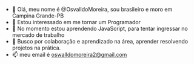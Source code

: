 - 👋 Olá, meu nome é @OsvalldoMoreira, sou brasileiro e moro em Campina Grande-PB
- 👀 Estou interessado em me tornar um Programador
- 🌱 No momento estou aprendendo JavaScript, para tentar ingressar no mercado de trabalho
- 💞️ Busco por colaboração e aprendizado na área, aprender resolvendo projetos na prática.
- 📫 meu email é oswalldomoreira2@gmail.com

<!---
OsvalldoMoreira/OsvalldoMoreira is a ✨ special ✨ repository because its `README.md` (this file) appears on your GitHub profile.
You can click the Preview link to take a look at your changes.
--->
